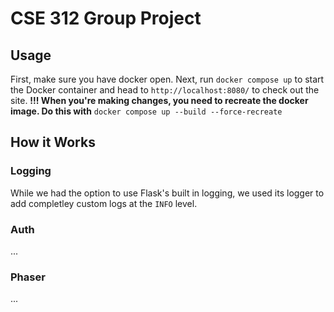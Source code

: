 # CSE 312 Group Project
## Usage
First, make sure you have docker open. Next, run 
`docker compose up`
to start the Docker container and head to 
`http://localhost:8080/`
to check out the site.
**!!! When you're making changes, you need to recreate the docker image. Do this with**
`docker compose up --build --force-recreate`

## How it Works
### Logging
While we had the option to use Flask's built in logging, we used its logger to add completley custom logs at the `INFO` level.
### Auth
...
### Phaser
...